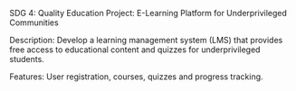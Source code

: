 SDG 4: Quality Education
Project: E-Learning Platform for Underprivileged Communities

Description: Develop a learning management system (LMS) that provides free access to educational content and quizzes for underprivileged students.

Features: User registration, courses, quizzes and progress tracking.
